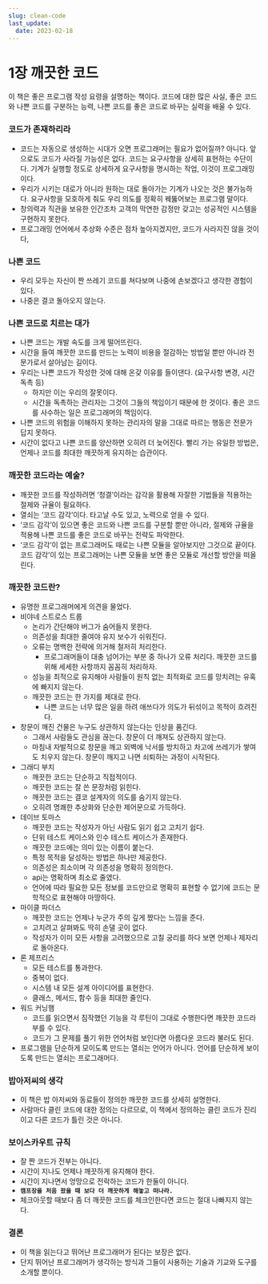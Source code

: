 ```yaml
---
slug: clean-code
last_update:
  date: 2023-02-18
---
```


# 1장 깨끗한 코드

이 책은 좋은 프로그램 작성 요령을 설명하는 책이다. 코드에 대한 많은 사실, 좋은 코드와 나쁜 코드를 구분하는 능력, 나쁜 코드를 좋은 코드로 바꾸는 실력을 배울 수 있다.

### **코드가 존재하리라**

- 코드는 자동으로 생성하는 시대가 오면 프로그래머는 필요가 없어질까? 아니다. 앞으로도 코드가 사라질 가능성은 없다. 코드는 요구사항을 상세히 표현하는 수단이다. 기계가 실행할 정도로 상세하게 요구사항을 명시하는 작업, 이것이 프로그래밍이다.
- 우리가 시키는 대로가 아니라 원하는 대로 돌아가는 기계가 나오는 것은 불가능하다. 요구사항을 모호하게 줘도 우리 의도를 정확히 꿰뚫어보는 프로그램 말이다.
- 창의력과 직관을 보유한 인간조차 고객의 막연한 감정만 갖고는 성공적인 시스템을 구현하지 못한다.
- 프로그래밍 언어에서 추상화 수준은 점차 높아지겠지만, 코드가 사라지진 않을 것이다,

### **나쁜 코드**

- 우리 모두는 자신이 짠 쓰레기 코드를 쳐다보며 나중에 손보겠다고 생각한 경험이 있다.
- 나중은 결코 돌아오지 않는다.

### **나쁜 코드로 치르는 대가**

- 나쁜 코드는 개발 속도를 크게 떨어뜨린다.
- 시간을 들여 깨끗한 코드를 만드는 노력이 비용을 절감하는 방법일 뿐만 아니라 전문가로서 살아남는 길이다.
- 우리는 나쁜 코드가 작성한 것에 대해 온갖 이유를 들이댄다. (요구사항 변경, 시간 독촉 등)
  - 하지만 이는 우리의 잘못이다.
  - 시간을 독촉하는 관리자는 그것이 그들의 책임이기 때문에 한 것이다. 좋은 코드를 사수하는 일은 프로그래머의 책임이다.
- 나쁜 코드의 위험을 이해하지 못하는 관리자의 말을 그대로 따르는 행동은 전문가 답지 못하다.
- 시간이 없다고 나쁜 코드를 양산하면 오히려 더 늦어진다. 빨리 가는 유일한 방법은, 언제나 코드를 최대한 깨끗하게 유지하는 습관이다.

### **깨끗한 코드라는 예술?**

- 깨끗한 코드를 작성하려면 ‘청결’이라는 감각을 활용해 자잘한 기법들을 적용하는 절제와 규율이 필요하다.
- 열쇠는 ‘코드 감각’이다. 타고날 수도 있고, 노력으로 얻을 수 있다.
- ‘코드 감각’이 있으면 좋은 코드와 나쁜 코드를 구분할 뿐만 아니라, 절제와 규율을 적용해 나쁜 코드를 좋은 코드로 바꾸는 전략도 파악한다.
- ‘코드 감각’이 없는 프로그래머도 때로는 나쁜 모듈을 알아보지만 그것으로 끝이다. 코드 감각’이 있는 프로그래머는 나쁜 모듈을 보면 좋은 모듈로 개선할 방안을 떠올린다.

### **깨끗한 코드란?**

- 유명한 프로그래머에게 의견을 물었다.
- 비야네 스트로스 트룹
  - 논리가 간단해야 버그가 숨어들지 못한다.
  - 의존성을 최대한 줄여야 유지 보수가 쉬워진다.
  - 오류는 명백한 전략에 의거해 철저히 처리한다.
    - 프로그래머들이 대충 넘어가는 부분 중 하나가 오류 처리다. 깨끗한 코드를 위해 세세한 사항까지 꼼꼼히 처리하자.
  - 성능을 최적으로 유지해야 사람들이 원칙 없는 최적화로 코드를 망치려는 유혹에 빠지지 않는다.
  - 깨끗한 코드는 한 가지를 제대로 한다.
    - 나쁜 코드는 너무 많은 일을 하려 애쓰다가 의도가 뒤섞이고 목적이 흐려진다.
- 창문이 깨진 건물은 누구도 상관하지 않는다는 인상을 품긴다.
  - 그래서 사람들도 관심을 끊는다. 창문이 더 깨져도 상관하지 않는다.
  - 마침내 자발적으로 창문을 깨고 외벽에 낙서를 방치하고 차고에 쓰레기가 쌓여도 치우지 않는다. 창문이 깨지고 나면 쇠퇴하는 과정이 시작된다.
- 그래디 부치
  - 깨끗한 코드는 단순하고 직접적이다.
  - 깨끗한 코드는 잘 쓴 문장처럼 읽힌다.
  - 깨끗한 코드는 결코 설계자의 의도를 숨기지 않는다.
  - 오히려 명쾌한 추상화와 단순한 제어문으로 가득하다.
- 데이브 토마스
  - 깨끗한 코드는 작성자가 아닌 사람도 읽기 쉽고 고치기 쉽다.
  - 단위 테스트 케이스와 인수 테스트 케이스가 존재한다.
  - 깨끗한 코드에는 의미 있는 이름이 붙는다.
  - 특정 목적을 달성하는 방법은 하나만 제공한다.
  - 의존성은 최소이며 각 의존성을 명확히 정의한다.
  - api는 명확하며 최소로 줄였다.
  - 언어에 따라 필요한 모든 정보를 코드만으로 명확히 표현할 수 없기에 코드는 문학적으로 표현해야 마땅하다.
- 마이클 파더스
  - 깨끗한 코드는 언제나 누군가 주의 깊게 짰다는 느낌을 준다.
  - 고치려고 살펴봐도 딱히 손댈 곳이 없다.
  - 작성자가 이미 모든 사항을 고려했으므로 고칠 궁리를 하다 보면 언제나 제자리로 돌아온다.
- 론 제프리스
  - 모든 테스트를 통과한다.
  - 중복이 없다.
  - 시스템 내 모든 설계 아이디어를 표현한다.
  - 클래스, 메서드, 함수 등을 최대한 줄인다.
- 워드 커닝햄
  - 코드를 읽으면서 짐작했던 기능을 각 루틴이 그대로 수행한다면 깨끗한 코드라 부를 수 있다.
  - 코드가 그 문제를 풀기 위한 언어처럼 보인다면 아름다운 코드라 불러도 된다.
- 프로그램을 단순하게 모이도록 만드는 열쇠는 언어가 아니다. 언어를 단순하게 보이도록 만드는 열쇠는 프로그래머다.

### **밥아저씨의 생각**

- 이 책은 밥 아저씨와 동료들이 정의한 깨끗한 코드를 상세히 설명한다.
- 사람마다 클린 코드에 대한 정의는 다르므로, 이 책에서 정의하는 클린 코드가 진리이고 다른 코드가 틀린 것은 아니다.

### **보이스카우트 규칙**

- 잘 짠 코드가 전부는 아니다.
- 시간이 지나도 언제나 깨끗하게 유지해야 한다.
- 시간이 지나면서 엉망으로 전락하는 코드가 한둘이 아니다.
- **`캠프장을 처음 왔을 때 보다 더 깨끗하게 해놓고 떠나라.`**
- 체크아웃할 때보다 좀 더 깨끗한 코드를 체크인한다면 코드는 절대 나빠지지 않는다.

### **결론**

- 이 책을 읽는다고 뛰어난 프로그래머가 된다는 보장은 없다.
- 단지 뛰어난 프로그래머가 생각하는 방식과 그들이 사용하는 기술과 기교와 도구를 소개할 뿐이다.
